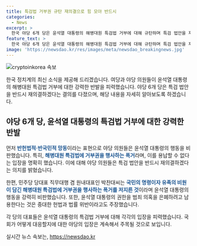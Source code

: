 ```yaml
---
title: 특검법 거부권 규탄 재의결으로 힘 모아 반드시
categories:
  - News
excerpt: >
  한국 야당 6개 당은 윤석열 대통령의 해병대원 특검법 거부에 대해 규탄하며 특검 법안을 재의결하고자 함을 선언했다. 박찬대 더불어민주당 대표는 거부를 반헌법적, 반국민적 망동이라 비판하고, 다른 야당 대표들도 윤 대통령을 비판하며 특검법을 재의결하겠다고 공언했다. 이에 윤 대통령을 비판하며 이를 규탄하고 특검법을 재의결하겠다는 입장을 강조했다.
feature_text: >
  한국 야당 6개 당은 윤석열 대통령의 해병대원 특검법 거부에 대해 규탄하며 특검 법안을 재의결하고자 함을 선언했다. 박찬대 더불어민주당 대표는 거부를 반헌법적, 반국민적 망동이라 비판하고, 다른 야당 대표들도 윤 대통령을 비판하며 특검법을 재의결하겠다고 공언했다. 이에 윤 대통령을 비판하며 이를 규탄하고 특검법을 재의결하겠다는 입장을 강조했다.
image: 'https://newsdao.kr/res/images/meta/newsdao_breakingnews.jpg'
---
```


<p><img src="https://newsdao.kr/res/images/meta/newsdao_breakingnews.jpg" alt="cryptoinkorea 속보" /></p>

<p>한국 정치계의 최신 소식을 제공해 드리겠습니다. 여당과 야당 의원들이 윤석열 대통령의 해병대원 특검법 거부에 대한 강력한 반발을 피력했습니다. 야당 6개 당은 특검 법안을 반드시 재의결하겠다는 결의를 다졌으며, 해당 내용을 자세히 알아보도록 하겠습니다. </p>

<h2 data-ke-size="size26">야당 6개 당, 윤석열 대통령의 특검법 거부에 대한 강력한 반발</h2>

<p>먼저 <b><span style="color: #1a5490;">반헌법적·반국민적 망동</span></b>이라는 표현으로 야당 의원들은 윤석열 대통령의 행동을 비판했습니다. 특히, <b><span style="color: #1a5490;">해병대원 특검법에 거부권을 행사하는 폭거</span></b>라며, 이를 용납할 수 없다는 입장을 명확히 했습니다. 이에 대해 야당 의원들은 특검 법안을 반드시 재의결하겠다는 의지를 밝혔습니다.</p>

<p>한편, 민주당 당대표 직무대행 겸 원내대표인 박찬대씨는 <b><span style="color: #1a5490;">국민의 명령이자 유족의 비원이 담긴 해병대원 특검법에 거부권을 행사하는 폭거를 저지른 것</span></b>이라며 윤석열 대통령의 행동을 강력히 비판했습니다. 또한, 윤석열 대통령의 권한을 범죄 의혹을 은폐하려고 남용한다는 것은 중대한 헌법과 법률 위반이라고도 주장했습니다.</p>

<p>각 당의 대표들은 윤석열 대통령의 특검법 거부에 대해 각각의 입장을 피력했습니다. 국회가 어떻게 대응할지에 대한 야당의 입장은 계속해서 주목될 것으로 보입니다.</p>
실시간 뉴스 속보는, <a href="https://newsdao.kr" rel="dofollow">https://newsdao.kr</a>


